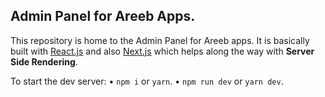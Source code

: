## Admin Panel for Areeb Apps.

This repository is home to the Admin Panel for Areeb apps. It is basically built with [React.js](https://reactjs.org/) and also [Next.js](https://zeit.co/blog/next2) which helps along the way with <b>Server Side Rendering</b>.

To start the dev server:
• `npm i` or `yarn`.
• `npm run dev` or `yarn dev`.
